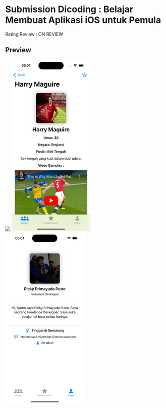 # Submission Dicoding : Belajar Membuat Aplikasi iOS untuk Pemula

Rating Review : ON REVIEW

## Preview
<p align="left"> 
<img src="/learn-iOS/Screenshot/home.png" width="250"> <img src="/learn-iOS/Screenshot/detail.png" width="250"> <img src="/learn-iOS/Screenshot/profile.png" width="250">
